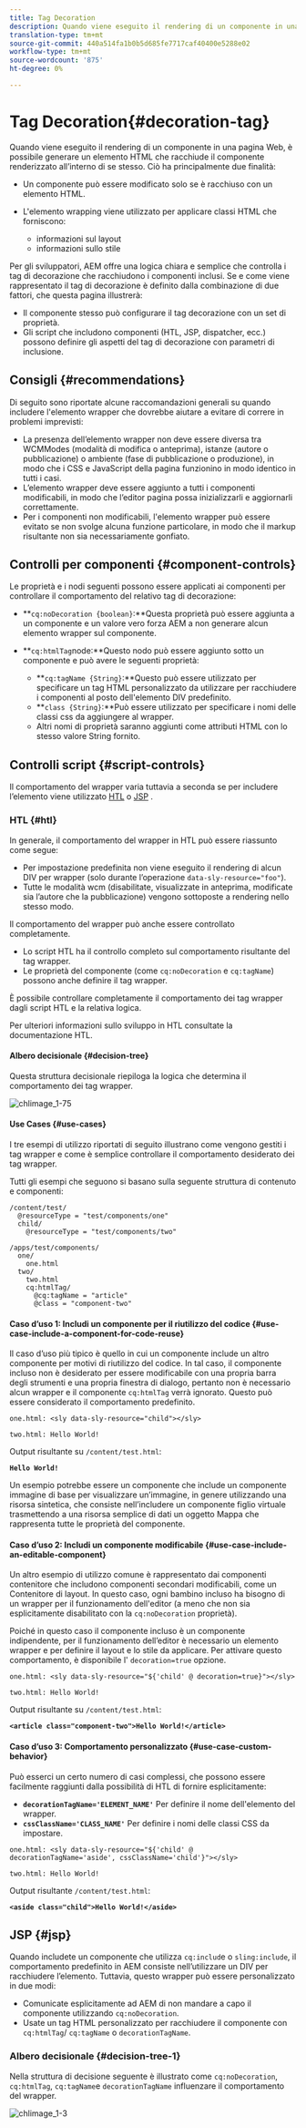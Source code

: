 ```yaml
---
title: Tag Decoration
description: Quando viene eseguito il rendering di un componente in una pagina Web, è possibile generare un elemento HTML che racchiude il componente renderizzato all’interno di se stesso. Per gli sviluppatori, AEM offre una logica chiara e semplice che controlla i tag di decorazione che racchiudono i componenti inclusi.
translation-type: tm+mt
source-git-commit: 440a514fa1b0b5d685fe7717caf40400e5288e02
workflow-type: tm+mt
source-wordcount: '875'
ht-degree: 0%

---
```



# Tag Decoration{#decoration-tag}

Quando viene eseguito il rendering di un componente in una pagina Web, è possibile generare un elemento HTML che racchiude il componente renderizzato all’interno di se stesso. Ciò ha principalmente due finalità:

* Un componente può essere modificato solo se è racchiuso con un elemento HTML.
* L&#39;elemento wrapping viene utilizzato per applicare classi HTML che forniscono:

   * informazioni sul layout
   * informazioni sullo stile

Per gli sviluppatori, AEM offre una logica chiara e semplice che controlla i tag di decorazione che racchiudono i componenti inclusi. Se e come viene rappresentato il tag di decorazione è definito dalla combinazione di due fattori, che questa pagina illustrerà:

* Il componente stesso può configurare il tag decorazione con un set di proprietà.
* Gli script che includono componenti (HTL, JSP, dispatcher, ecc.) possono definire gli aspetti del tag di decorazione con parametri di inclusione.

## Consigli {#recommendations}

Di seguito sono riportate alcune raccomandazioni generali su quando includere l&#39;elemento wrapper che dovrebbe aiutare a evitare di correre in problemi imprevisti:

* La presenza dell’elemento wrapper non deve essere diversa tra WCMModes (modalità di modifica o anteprima), istanze (autore o pubblicazione) o ambiente (fase di pubblicazione o produzione), in modo che i CSS e JavaScript della pagina funzionino in modo identico in tutti i casi.
* L’elemento wrapper deve essere aggiunto a tutti i componenti modificabili, in modo che l’editor pagina possa inizializzarli e aggiornarli correttamente.
* Per i componenti non modificabili, l&#39;elemento wrapper può essere evitato se non svolge alcuna funzione particolare, in modo che il markup risultante non sia necessariamente gonfiato.

## Controlli per componenti {#component-controls}

Le proprietà e i nodi seguenti possono essere applicati ai componenti per controllare il comportamento del relativo tag di decorazione:

* **`cq:noDecoration {boolean}`:**Questa proprietà può essere aggiunta a un componente e un valore vero forza AEM a non generare alcun elemento wrapper sul componente.

* **`cq:htmlTag`node:**Questo nodo può essere aggiunto sotto un componente e può avere le seguenti proprietà:

   * **`cq:tagName {String}`:**Questo può essere utilizzato per specificare un tag HTML personalizzato da utilizzare per racchiudere i componenti al posto dell&#39;elemento DIV predefinito.
   * **`class {String}`:**Può essere utilizzato per specificare i nomi delle classi css da aggiungere al wrapper.
   * Altri nomi di proprietà saranno aggiunti come attributi HTML con lo stesso valore String fornito.

## Controlli script {#script-controls}

Il comportamento del wrapper varia tuttavia a seconda se per includere l’elemento viene utilizzato [HTL](/help/sites-developing/decoration-tag.md#htl) o [JSP](/help/sites-developing/decoration-tag.md#jsp) .

### HTL {#htl}

In generale, il comportamento del wrapper in HTL può essere riassunto come segue:

* Per impostazione predefinita non viene eseguito il rendering di alcun DIV per wrapper (solo durante l’operazione `data-sly-resource="foo"`).
* Tutte le modalità wcm (disabilitate, visualizzate in anteprima, modificate sia l’autore che la pubblicazione) vengono sottoposte a rendering nello stesso modo.

Il comportamento del wrapper può anche essere controllato completamente.

* Lo script HTL ha il controllo completo sul comportamento risultante del tag wrapper.
* Le proprietà del componente (come `cq:noDecoration` e `cq:tagName`) possono anche definire il tag wrapper.

È possibile controllare completamente il comportamento dei tag wrapper dagli script HTL e la relativa logica.

Per ulteriori informazioni sullo sviluppo in HTL consultate la documentazione [](https://helpx.adobe.com/experience-manager/htl/user-guide.html)HTL.

#### Albero decisionale {#decision-tree}

Questa struttura decisionale riepiloga la logica che determina il comportamento dei tag wrapper.

![chlimage_1-75](assets/chlimage_1-75.png)

#### Use Cases {#use-cases}

I tre esempi di utilizzo riportati di seguito illustrano come vengono gestiti i tag wrapper e come è semplice controllare il comportamento desiderato dei tag wrapper.

Tutti gli esempi che seguono si basano sulla seguente struttura di contenuto e componenti:

```
/content/test/
  @resourceType = "test/components/one"
  child/
    @resourceType = "test/components/two"
```

```
/apps/test/components/
  one/
    one.html
  two/
    two.html
    cq:htmlTag/
      @cq:tagName = "article"
      @class = "component-two"
```

#### Caso d’uso 1: Includi un componente per il riutilizzo del codice {#use-case-include-a-component-for-code-reuse}

Il caso d’uso più tipico è quello in cui un componente include un altro componente per motivi di riutilizzo del codice. In tal caso, il componente incluso non è desiderato per essere modificabile con una propria barra degli strumenti e una propria finestra di dialogo, pertanto non è necessario alcun wrapper e il componente `cq:htmlTag` verrà ignorato. Questo può essere considerato il comportamento predefinito.

`one.html: <sly data-sly-resource="child"></sly>`

`two.html: Hello World!`

Output risultante su `/content/test.html`:

**`Hello World!`**

Un esempio potrebbe essere un componente che include un componente immagine di base per visualizzare un’immagine, in genere utilizzando una risorsa sintetica, che consiste nell’includere un componente figlio virtuale trasmettendo a una risorsa semplice di dati un oggetto Mappa che rappresenta tutte le proprietà del componente.

#### Caso d’uso 2: Includi un componente modificabile {#use-case-include-an-editable-component}

Un altro esempio di utilizzo comune è rappresentato dai componenti contenitore che includono componenti secondari modificabili, come un Contenitore di layout. In questo caso, ogni bambino incluso ha bisogno di un wrapper per il funzionamento dell&#39;editor (a meno che non sia esplicitamente disabilitato con la `cq:noDecoration` proprietà).

Poiché in questo caso il componente incluso è un componente indipendente, per il funzionamento dell’editor è necessario un elemento wrapper e per definire il layout e lo stile da applicare. Per attivare questo comportamento, è disponibile l&#39; `decoration=true` opzione.

`one.html: <sly data-sly-resource="${'child' @ decoration=true}"></sly>`

`two.html: Hello World!`

Output risultante su `/content/test.html`:

**`<article class="component-two">Hello World!</article>`**

#### Caso d’uso 3: Comportamento personalizzato {#use-case-custom-behavior}

Può esserci un certo numero di casi complessi, che possono essere facilmente raggiunti dalla possibilità di HTL di fornire esplicitamente:

* **`decorationTagName='ELEMENT_NAME'`** Per definire il nome dell&#39;elemento del wrapper.
* **`cssClassName='CLASS_NAME'`** Per definire i nomi delle classi CSS da impostare.

`one.html: <sly data-sly-resource="${'child' @ decorationTagName='aside', cssClassName='child'}"></sly>`

`two.html: Hello World!`

Output risultante `/content/test.html`:

**`<aside class="child">Hello World!</aside>`**

## JSP {#jsp}

Quando includete un componente che utilizza `cq:includ`e o `sling:include`, il comportamento predefinito in AEM consiste nell’utilizzare un DIV per racchiudere l’elemento. Tuttavia, questo wrapper può essere personalizzato in due modi:

* Comunicate esplicitamente ad AEM di non mandare a capo il componente utilizzando `cq:noDecoration`.
* Usate un tag HTML personalizzato per racchiudere il componente con `cq:htmlTag`/ `cq:tagName` o `decorationTagName`.

### Albero decisionale {#decision-tree-1}

Nella struttura di decisione seguente è illustrato come `cq:noDecoration`, `cq:htmlTag`, `cq:tagName`e `decorationTagName` influenzare il comportamento del wrapper.

![chlimage_1-3](assets/chlimage_1-3.jpeg)


